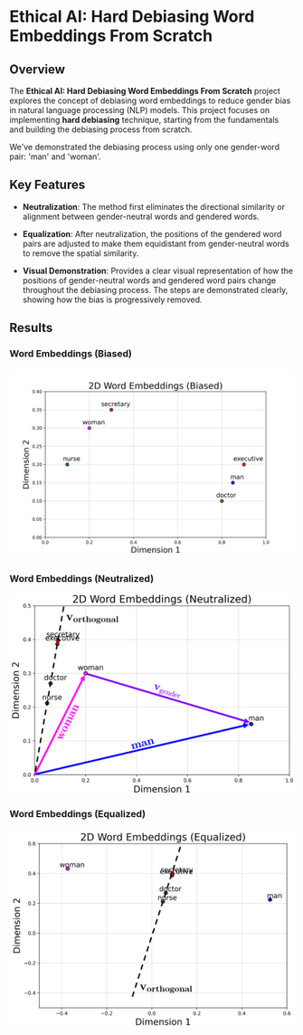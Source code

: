 # Ethical AI: Hard Debiasing Word Embeddings From Scratch

## Overview

The **Ethical AI: Hard Debiasing Word Embeddings From Scratch** project explores the concept of debiasing word embeddings to reduce gender bias in natural language processing (NLP) models. This project focuses on implementing **hard debiasing** technique, starting from the fundamentals and building the debiasing process from scratch.

We've demonstrated the debiasing process using only one gender-word pair: 'man' and 'woman'.


## Key Features

- **Neutralization**: The method first eliminates the directional similarity or alignment between gender-neutral words and gendered words.
- **Equalization**: After neutralization, the positions of the gendered word pairs are adjusted to make them equidistant from gender-neutral words to remove the spatial similarity.

- **Visual Demonstration**: Provides a clear visual representation of how the positions of gender-neutral words and gendered word pairs change throughout the debiasing process. The steps are demonstrated clearly, showing how the bias is progressively removed.

## Results

### Word Embeddings (Biased)
![biased](biased-word-embeddings.png)

### Word Embeddings (Neutralized)
![neutralized](neutralized.png)

### Word Embeddings (Equalized)
![equalized](equalized.png)
